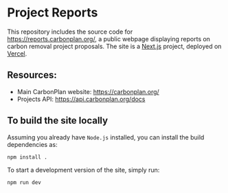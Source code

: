 # Project Reports

This repository includes the source code for https://reports.carbonplan.org/, a public webpage displaying reports on carbon removal project proposals. The site is a [Next.js](https://nextjs.org/) project, deployed on [Vercel](https://vercel.com/).

## Resources:

- Main CarbonPlan website: https://carbonplan.org/
- Projects API: https://api.carbonplan.org/docs


## To build the site locally

Assuming you already have `Node.js` installed, you can install the build dependencies as:

```shell
npm install .
```

To start a development version of the site, simply run:

```shell
npm run dev
```
